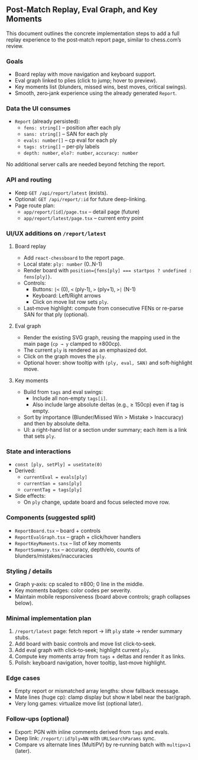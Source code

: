 ## Post‑Match Replay, Eval Graph, and Key Moments

This document outlines the concrete implementation steps to add a full replay experience to the post‑match report page, similar to chess.com’s review.

### Goals
- Board replay with move navigation and keyboard support.
- Eval graph linked to plies (click to jump; hover to preview).
- Key moments list (blunders, missed wins, best moves, critical swings).
- Smooth, zero‑jank experience using the already generated `Report`.

### Data the UI consumes
- `Report` (already persisted):
  - `fens: string[]` – position after each ply
  - `sans: string[]` – SAN for each ply
  - `evals: number[]` – cp eval for each ply
  - `tags: string[]` – per‑ply labels
  - `depth: number`, `elo?: number`, `accuracy: number`

No additional server calls are needed beyond fetching the report.

### API and routing
- Keep `GET /api/report/latest` (exists).
- Optional: `GET /api/report/:id` for future deep-linking.
- Page route plan:
  - `app/report/[id]/page.tsx` – detail page (future)
  - `app/report/latest/page.tsx` – current entry point

### UI/UX additions on `/report/latest`
1) Board replay
   - Add `react-chessboard` to the report page.
   - Local state: `ply: number` (0..N-1)
   - Render board with `position={fens[ply] === startpos ? undefined : fens[ply]}`.
   - Controls:
     - Buttons: `|<` (0), `<` (ply-1), `>` (ply+1), `>|` (N-1)
     - Keyboard: Left/Right arrows
     - Click on move list row sets `ply`.
   - Last‑move highlight: compute from consecutive FENs or re-parse SAN for that ply (optional).

2) Eval graph
   - Render the existing SVG graph, reusing the mapping used in the main page (`cp → y` clamped to ±800cp).
   - The current `ply` is rendered as an emphasized dot.
   - Click on the graph moves the `ply`.
   - Optional hover: show tooltip with `(ply, eval, SAN)` and soft-highlight move.

3) Key moments
   - Build from `tags` and eval swings:
     - Include all non-empty `tags[i]`.
     - Also include large absolute deltas (e.g., ≥ 150cp) even if tag is empty.
   - Sort by importance (Blunder/Missed Win > Mistake > Inaccuracy) and then by absolute delta.
   - UI: a right-hand list or a section under summary; each item is a link that sets `ply`.

### State and interactions
- `const [ply, setPly] = useState(0)`
- Derived:
  - `currentEval = evals[ply]`
  - `currentSan = sans[ply]`
  - `currentTag = tags[ply]`
- Side effects:
  - On `ply` change, update board and focus selected move row.

### Components (suggested split)
- `ReportBoard.tsx` – board + controls
- `ReportEvalGraph.tsx` – graph + click/hover handlers
- `ReportKeyMoments.tsx` – list of key moments
- `ReportSummary.tsx` – accuracy, depth/elo, counts of blunders/mistakes/inaccuracies

### Styling / details
- Graph y‑axis: cp scaled to ±800; 0 line in the middle.
- Key moments badges: color codes per severity.
- Maintain mobile responsiveness (board above controls; graph collapses below).

### Minimal implementation plan
1) `/report/latest` page: fetch report → lift `ply` state → render summary stubs.
2) Add board with basic controls and move list click‐to‐seek.
3) Add eval graph with click‑to‑seek; highlight current `ply`.
4) Compute key moments array from `tags` + deltas and render it as links.
5) Polish: keyboard navigation, hover tooltip, last‑move highlight.

### Edge cases
- Empty report or mismatched array lengths: show fallback message.
- Mate lines (huge cp): clamp display but show `M` label near the bar/graph.
- Very long games: virtualize move list (optional later).

### Follow‑ups (optional)
- Export: PGN with inline comments derived from `tags` and evals.
- Deep link: `/report/:id?ply=NN` with `URLSearchParams` sync.
- Compare vs alternate lines (MultiPV) by re‑running batch with `multipv>1` (later).


